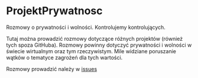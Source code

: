 # ProjektPrywatnosc
Rozmowy o prywatności i wolności. Kontrolujemy kontrolujących.

Tutaj można prowadzić rozmowy dotyczące różnych projektów (również tych spoza GitHuba). Rozmowy powinny dotyczyć prywatności i wolności w świecie wirtualnym oraz tym rzeczywistym. Mile widziane poruszanie wątków o tematyce zagrożeń dla tych wartości.

Rozmowy prowadzić należy w [issues](https://github.com/SeraMoon/ProjektPrywatnosc/issues)

